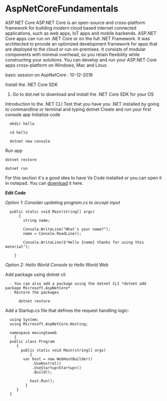 # AspNetCoreFundamentals

ASP.NET Core
ASP.NET Core is an open-source and cross-platform framework for building modern cloud based internet connected applications, such as web apps, IoT apps and mobile backends. ASP.NET Core apps can run on .NET Core or on the full .NET Framework. It was architected to provide an optimized development framework for apps that are deployed to the cloud or run on-premises. It consists of modular components with minimal overhead, so you retain flexibility while constructing your solutions. You can develop and run your ASP.NET Core apps cross-platform on Windows, Mac and Linux.


basic session on AspNetCore : 10-12-2018

Install the .NET Core SDK
1. Go to dot.net to download and install the .NET Core SDK for your OS

Introduction to the .NET CLI
  Test that you have you .NET installed by going to commandline or terminal and typing
     dotnet 
   Create and run your first console app Initialize code
   
      mkdir hello

      cd hello

      dotnet new console
   
Run app
      
    dotnet restore

    dotnet run
   
For this section it's a good idea to have Vs Code installed or you can open it in notepad. You can [download](https://code.visualstudio.com/) it here.   

**Edit Code** 

*Option 1: Consider updating program.cs to accept input*

      public static void Main(string[] args)
          {
            string name;
            
            Console.WriteLine("What's your name?");
            name = Console.ReadLine();

            Console.WriteLine($"Hello {name} thanks for using this material");
            
        }

*Option 2: Hello World Console to Hello World Web*

   Add package using dotnet cli
   
      - You can also add a package using the dotnet CLI *dotnet add package Microsoft.AspNetCore*
      - Restore the packages
  
          dotnet restore
     
   Add a Startup.cs file that defines the request handling logic:
    
      using System;
      using Microsoft.AspNetCore.Hosting;

      namespace movingtoweb
        {
      public class Program
         {
           public static void Main(string[] args)
               {
            var host = new WebHostBuilder()
                .UseKestrel()
                .UseStartup<Startup>()
                .Build();

               host.Run();
             }
         }
      }
